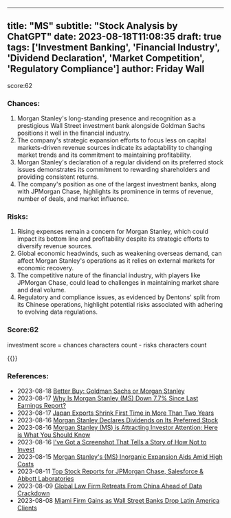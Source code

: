 
---
title: "MS"
subtitle: "Stock Analysis by ChatGPT"
date: 2023-08-18T11:08:35
draft: true
tags: ['Investment Banking', 'Financial Industry', 'Dividend Declaration', 'Market Competition', 'Regulatory Compliance']
author: Friday Wall
---

score:62
### Chances:
1. Morgan Stanley's long-standing presence and recognition as a prestigious Wall Street investment bank alongside Goldman Sachs positions it well in the financial industry.
2. The company's strategic expansion efforts to focus less on capital markets-driven revenue sources indicate its adaptability to changing market trends and its commitment to maintaining profitability.
3. Morgan Stanley's declaration of a regular dividend on its preferred stock issues demonstrates its commitment to rewarding shareholders and providing consistent returns.
4. The company's position as one of the largest investment banks, along with JPMorgan Chase, highlights its prominence in terms of revenue, number of deals, and market influence.
### Risks:
1. Rising expenses remain a concern for Morgan Stanley, which could impact its bottom line and profitability despite its strategic efforts to diversify revenue sources.
2. Global economic headwinds, such as weakening overseas demand, can affect Morgan Stanley's operations as it relies on external markets for economic recovery.
3. The competitive nature of the financial industry, with players like JPMorgan Chase, could lead to challenges in maintaining market share and deal volume.
4. Regulatory and compliance issues, as evidenced by Dentons' split from its Chinese operations, highlight potential risks associated with adhering to evolving data regulations.
### Score:62
investment score = chances characters count - risks characters count

{{<tradingview symbol="NYSE:MS">}}
### References:
- 2023-08-18 [Better Buy: Goldman Sachs or Morgan Stanley](https://finance.yahoo.com/m/541bd7f6-4958-3afe-8a18-7830e95c691b/better-buy%3A-goldman-sachs-or.html?.tsrc=rss)
- 2023-08-17 [Why Is Morgan Stanley (MS) Down 7.7% Since Last Earnings Report?](https://finance.yahoo.com/news/why-morgan-stanley-ms-down-153011524.html?.tsrc=rss)
- 2023-08-17 [Japan Exports Shrink First Time in More Than Two Years](https://finance.yahoo.com/news/japan-exports-shrink-first-time-000623754.html?.tsrc=rss)
- 2023-08-16 [Morgan Stanley Declares Dividends on Its Preferred Stock](https://finance.yahoo.com/news/morgan-stanley-declares-dividends-preferred-210000240.html?.tsrc=rss)
- 2023-08-16 [Morgan Stanley (MS) is Attracting Investor Attention: Here is What You Should Know](https://finance.yahoo.com/news/morgan-stanley-ms-attracting-investor-174004878.html?.tsrc=rss)
- 2023-08-16 [I've Got a Screenshot That Tells a Story of How Not to Invest](https://finance.yahoo.com/m/424a2903-1487-3c2e-a496-358ed69635ea/i%27ve-got-a-screenshot-that.html?.tsrc=rss)
- 2023-08-15 [Morgan Stanley's (MS) Inorganic Expansion Aids Amid High Costs](https://finance.yahoo.com/news/morgan-stanleys-ms-inorganic-expansion-132000752.html?.tsrc=rss)
- 2023-08-11 [Top Stock Reports for JPMorgan Chase, Salesforce & Abbott Laboratories](https://finance.yahoo.com/news/top-stock-reports-jpmorgan-chase-172400079.html?.tsrc=rss)
- 2023-08-09 [Global Law Firm Retreats From China Ahead of Data Crackdown](https://finance.yahoo.com/news/law-firm-dentons-splits-china-112605549.html?.tsrc=rss)
- 2023-08-08 [Miami Firm Gains as Wall Street Banks Drop Latin America Clients](https://finance.yahoo.com/news/miami-firm-gains-wall-street-140728014.html?.tsrc=rss)


                